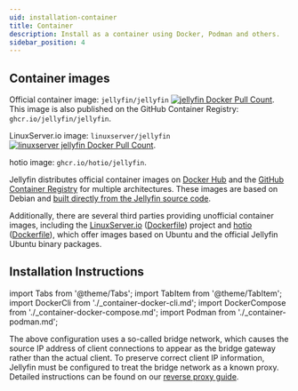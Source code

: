 ```yaml
---
uid: installation-container
title: Container
description: Install as a container using Docker, Podman and others.
sidebar_position: 4
---
```


<!-- markdownlint-disable MD036 no-emphasis-as-heading -->

## Container images

Official container image: `jellyfin/jellyfin` [![jellyfin Docker Pull Count](https://img.shields.io/docker/pulls/jellyfin/jellyfin.svg)](https://hub.docker.com/r/jellyfin/jellyfin).  
This image is also published on the GitHub Container Registry: `ghcr.io/jellyfin/jellyfin`.

LinuxServer.io image: `linuxserver/jellyfin` [![linuxserver jellyfin Docker Pull Count](https://img.shields.io/docker/pulls/linuxserver/jellyfin.svg)](https://hub.docker.com/r/linuxserver/jellyfin).

hotio image: `ghcr.io/hotio/jellyfin`.

Jellyfin distributes official container images on [Docker Hub](https://hub.docker.com/r/jellyfin/jellyfin/) and the [GitHub Container Registry](https://ghcr.io/jellyfin/jellyfin) for multiple architectures.
These images are based on Debian and [built directly from the Jellyfin source code](https://github.com/jellyfin/jellyfin-packaging/blob/master/docker/Dockerfile).

Additionally, there are several third parties providing unofficial container images, including the [LinuxServer.io](https://www.linuxserver.io/) ([Dockerfile](https://github.com/linuxserver/docker-jellyfin/blob/master/Dockerfile)) project and [hotio](https://github.com/hotio) ([Dockerfile](https://github.com/hotio/jellyfin/blob/release/linux-amd64.Dockerfile)), which offer images based on Ubuntu and the official Jellyfin Ubuntu binary packages.

## Installation Instructions

import Tabs from '@theme/Tabs';
import TabItem from '@theme/TabItem';
import DockerCli from './\_container-docker-cli.md';
import DockerCompose from './\_container-docker-compose.md';
import Podman from './\_container-podman.md';

<Tabs queryString="method">
<TabItem value="docker-cli" label="Docker">

<DockerCli />

</TabItem>
<TabItem value="docker-compose" label="Docker Compose" default>

<DockerCompose />

</TabItem>
<TabItem value="podman" label="Podman">

<Podman />

</TabItem>
</Tabs>

The above configuration uses a so-called bridge network, which causes the source IP address of client connections to appear as the bridge gateway rather than the actual client.
To preserve correct client IP information, Jellyfin must be configured to treat the bridge network as a known proxy.
Detailed instructions can be found on our [reverse proxy guide](../post-install/networking/8_reverse-proxy/index.md).
